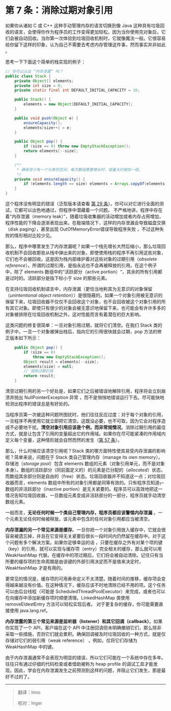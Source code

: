 # 第 7 条：消除过期对象引用

如果你从诸如 C 或 C++ 这种手动管理内存的语言切换到像 Java 这种具有垃圾回收的语言，会使得你作为程序员的工作变得更加轻松，因为当你使用完对象后，它们会被自动回收。当你第一次体验到垃圾回收机制时，它就像魔法一般。它很容易给你留下这样的印象，认为自己不需要去考虑内存管理这件事，然而事实并非如此 。

思考一下下面这个简单的栈实现的例子：

```java
// 你可以认出 “内存泄露” 吗？
public class Stack {
    private Object[] elements;
    private int size = 0;
    private static final int DEFAULT_INITIAL_CAPACITY = 16;

    public Stack() {
        elements = new Object[DEFAULT_INITIAL_CAPACITY];
    }

    public void push(Object e) {
        ensureCapacity();
        elements[size++] = e;
    }

    public Object pop() {
        if (size == 0) throw new EmptyStackException();
        return elements[--size];
    }

    /**
     * 确保至少有一个元素的空间，每次数组需要增长时，容量大约增加一倍。
     */
    private void ensureCapacity() {
        if (elements.length == size) elements = Arrays.copyOf(elements, 2 * size + 1);
    }
}
```

这个程序没有明显的错误（泛型版本请查看 [第 29 条][item29]）。你可以对它进行全面的测试，它都可以出色地通过，但程序中潜藏着一个问题。 不严格地讲，程序中存在着“内存泄漏（memory leak）”，随着垃圾收集器的活动增加或者内存占用增加，程序性能的下降会逐渐表现出来。在极端情况下，这样的内存泄漏会导致磁盘交换（disk paging），甚至出现 OutOfMemoryError错误导致程序失败 ，不过这种失败的情形相对比较少见。

那么，程序中哪里发生了内存泄漏呢？如果一个栈先增长大然后缩小，那么垃圾回收机制不会回收那些从栈中弹出来的对象，即使使用栈的程序不再引用这些对象，它们也不会被回收。这是因为栈内部维护着对这些对象的过期引用（*obsolete reference*）。所谓的过期引用，是指永远也不会再被释放的引用。在这个例子中，除了 elements 数组中的“活跃部分（active portion）“，其余的所有引用都是过时的。活跃部分是指下标小于 size 的那些元素。

在支持垃圾回收机制语言中，内存泄漏（更恰当地称其为无意识的对象保留（*unintentional object retention*））是很隐蔽的。如果一个对象引用被无意识的保留下来，垃圾回收器不仅仅不会回收这个对象，也不会回收被这个对象引用的所有其它对象。即使只有很少的对象会被无意识地保留下来，也可能会有许许多多的对象被排除在垃圾回收机制之外，这对性能而言有着潜在的巨大影响。

这类问题的修复很简单：一旦对象引用过期，就将它们清空。在我们 Stack 类的例子中，一旦一个对象被弹出栈后，指向它的引用很快就会过期，pop 方法的修正版本如下所示：

```java
    public Object pop() {
        if (size == 0)
            throw new EmptyStackException();
        Object result = elements[--size];
        elements[size] = null;
        // 消除过期引用
        return result;
    }
```

清空过期引用的另一个好处是，如果它们之后被错误地解除引用，程序将会立刻崩溃并抛出 NullPointerException 异常 ，而不是悄悄地错误运行下去。尽可能快地检测出程序的错误总是有好处的。

当程序员第一次被这种问题所困扰时，他们往往反应过度：对于每个对象的引用，一旦程序不再使用它就立即把它清空。这既没必要，也不可取，因为它会对程序造成不必要地干扰。**清空对象引用应该是个例，而非常规情况**。消除过期引用的最佳方式，就是让包含了引用的变量超出它的作用域。如果你在尽可能紧凑的作用域内定义每个变量，这种情形就会自然而然的发生（[第 57 条][Item57]）。 

那么，什么时候应该清空引用呢？Stack 类的哪方面特性使其易受内存泄漏的影响呢？简单来说，问题在于 Stack 类自己管理内存（manage its own memory）。存储池（*storage pool*）包含 elements 数组的元素（对象引用单元，而不是对象本身）。数组的活跃部分（同前面定义的）的元素是已分配的（*allocated*）状态，而数组其余部分则是自由的（free）状态。垃圾回收器并不知道这一点；对垃圾回收器而言，elements 数组中所有的对象引用都是同等有效的。只有程序员知道~~，~~数组的非活跃部分（inactive portion）是无关紧要的。程序员可以高效地把这一情况告知垃圾回收器，一旦数组元素变成非活跃部分的一部分，程序员就手动清空数组元素。 

一般而言，**无论任何时候一个类自己管理内存，程序员都应该警惕内存泄漏** 。一个元素无论任何时候被释放，该元素中包含的任何对象引用都应当被清空。

**内存泄漏的另一个常见来源是缓存**。一旦你把一个对象引用放入缓存中，它就会很容易被遗忘掉，并且在它变得无关紧要后很长一段时间内仍然留在缓存中。对于这个问题有多个解决方案。如果你足够幸运的话 ，只要在缓存之外有对某个项的键（key）的引用，就可以实现与缓存项（entry）完全相关的缓存，那么就可以用 WeakHashMap 代替。在缓存中的项过期后，它们将会被自动清除。记住只有当所要的缓存项的生命周期是由该键的外部引用决定而不是值来决定时，WeakHashMap 才是有用的。

更常见的情况是，缓存项的可用寿命定义不太清楚。随着时间的推移，缓存项会变得越来越没有价值。在这种情况下，缓存应该不时地清除已经不用的项。这个任务可以由后台线程（可能是 ScheduledThreadPoolExecutor）来完成，或者也可以在向缓存中添加新缓存项时顺便清理。LinkedHashMap 类使用 removeEldestEntry 方法可以轻松实现后者。 对于更复杂的缓存，你可能需要直接使用 java.lang.ref。

 **内存泄露的第三个常见来源是监听器（listener）和其它回调（callback）**。如果你实现了一个 API，客户端在这个 API 中注册回调但未明确撤销它们，那么除非采取一些措施，否则它们就会累积。确保回调被及时垃圾回收的一种方式，就是仅存储对它们的弱引用（weak reference） ，例如，仅将它们存储为 WeakHashMap 中的键。

由于内存泄漏通常不会表现为明显的错误，所以它们可能在一个系统中存在多年。往往只有通过仔细的代码检查或者借助被称为 heap profile 的调试工具才能发现。因此，学会在内存泄漏发生之前预测到这样的问题，并阻止它们发生，那是最好不过的了。

[item29]:url	"在未来填入第 29 条的 url，否则无法进行跳转"
[Item57]:url	"在未来填入第 57 条的 url，否则无法进行跳转"

---

> 翻译：Inno
>
> 校对：Inger